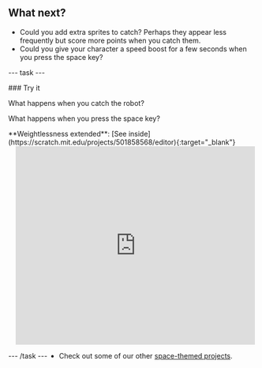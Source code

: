 ## What next?

- Could you add extra sprites to catch? Perhaps they appear less frequently but score more points when you catch them. 
- Could you give your character a speed boost for a few seconds when you press the space key? 

--- task ---

<div style="display: flex; flex-wrap: wrap">
<div style="flex-basis: 200px; flex-grow: 1">  
### Try it 

What happens when you catch the robot? 

What happens when you press the space key?

</div>
<div>
**Weightlessness extended**: [See inside](https://scratch.mit.edu/projects/501858568/editor){:target="_blank"}
<div class="scratch-preview" style="margin-left: 15px;">
  <iframe allowtransparency="true" width="485" height="402" src="https://scratch.mit.edu/projects/embed/501858568/?autostart=false" frameborder="0"></iframe>
</div>
</div>

--- /task ---

- Check out some of our other [space-themed projects](https://projects.raspberrypi.org/en/projects?interests%5B%5D=space).

